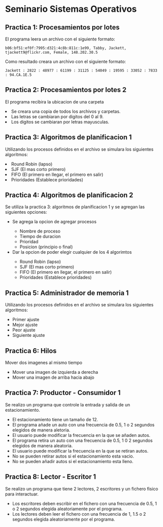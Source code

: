 # Seminario Sistemas Operativos

## Practica 1: Procesamientos por lotes

<p>
  El programa leera un archivo con el siguiente formato:
  
    b06:bf51:ef0f:7995:d321:4c8b:811c:1e99, Tabby, Jackett, tjackett9@flickr.com, Female, 148.202.30.5 
    
  Como resultado creara un archivo con el siguiente formato:
  
    Jackett : 2822 : 48977 : 61199 : 31125 : 54049 : 19595 : 33052 : 7833 : 94.CA.1E.5
</p>

## Practica 2: Procesamientos por lotes 2

<p>
  El programa recibira la ubicacion de una carpeta
  <li>
    Se creara una copia de todos los archivos y carpetas.
  </li>
  <li>
    Las letras se cambiaran por digitos del 0 al 9.
  </li>
  <li>
    Los digitos se cambiaran por letras mayusculas.
  </li>
</p>

## Practica 3: Algoritmos de planificacion 1

<p>
  Utilizando los procesos definidos en el archivo se simulara los siguientes algoritmos:
  <li>
    Round Robin (lapso)
  </li>
  <li>
    SJF (El mas corto  primero)
  </li>
  <li>
    FIFO (El primero en llegar, el primero en salir)
  </li>
  <li>
    Prioridades (Establece prioridades)
  </li>
</p>

## Practica 4: Algoritmos de planificacion 2
<p>
  Se utiliza la practica 3: algoritmos de planificacion 1 y se agregan las siguientes opciones:
  <ul>
    <li>Se agrega la opcion de agregar procesos</li>
    <ul>
      <li>Nombre de proceso</li>
      <li>Tiempo de duracion</li>
      <li>Prioridad</li>
      <li>Posicion (principio o final)</li>
    </ul>
    <li>Dar la opcion de poder elegir cualquier de los 4 algorimtos </li>
    <ul>
      <li>Round Robin (lapso)</li>
      <li>SJF (El mas corto  primero)</li>
      <li>FIFO (El primero en llegar, el primero en salir)</li>
      <li>Prioridades (Establece prioridades)</li>
    </ul>
  </ul>
</p>

## Practica 5: Administrador de memoria 1
<p>
  Utilizando los procesos definidos en el archivo se simulara los siguientes algoritmos:
  <ul>
    <li>Primer ajuste</li>
    <li>Mejor ajuste</li>
    <li>Peor ajuste</li>
    <li>Siguiente ajuste</li>
  </ul>
</p>

## Practica 6: Hilos
<p>
  Mover dos imagenes al mismo tiempo
  <ul>
    <li>Mover una imagen de izquierda a derecha</li>
    <li>Mover una imagen de arriba hacia abajo</li>
  </ul>
</p>

## Practica 7: Productor - Consumidor 1
<p>
  Se realizo un programa que controle la entrada y salida de un estacionamiento.
  <ul>
    <li>El estacionamiento tiene un tamaño de 12.</li>
    <li>El programa añade un auto con una frecuencia de 0.5, 1 o 2 segundos elegidos de manera aletoria.</li>
    <li>El usuario puede modificar la frecuencia en la que se añaden autos.</li>
    <li>El programa retira un auto con una frecuencia de 0.5, 1 0 2 segundos elegidos de manera aleatoria.</li>
    <li>El usuario puede modificar la frecuencia en la que se retiran autos. </li>
    <li>No se pueden retirar autos si el estacionamiento esta vacio.</li>
    <li>No se pueden añadir autos si el estacionamiento esta lleno.</li>
  </ul>
</p>

## Practica 8: Lector - Escritor 1
<p>
  Se realizo un programa que tiene 2 lectores, 2 escritores y un fichero fisico para interactuar.
  <ul>
    <li>Los escritores deben escribir en el fichero con una frecuencia de 0.5, 1 o 2 segundos elegida aleatoriamente por el programa.</li>
    <li>Los lectores deben leer el fichero con una frecuencia de 1, 1.5 o 2 segundos elegida aleatoriamente por el programa.</li>
  </ul>
</p>
